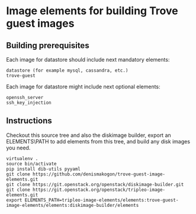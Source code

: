Image elements for building Trove guest images
==============================================

Building prerequisites
----------------------

Each image for datastore should include next mandatory elements:

    datastore (for example mysql, cassandra, etc.)
    trove-guest


Each image for datastore might include next optional elements:

    openssh_server
    ssh_key_injection


Instructions
------------

Checkout this source tree and also the diskimage builder, export an
ELEMENTS\PATH to add elements from this tree, and build any disk images you
need.

    virtualenv .
    source bin/activate
    pip install dib-utils pyyaml
    git clone https://github.com/denismakogon/trove-guest-image-elements.git
    git clone https://git.openstack.org/openstack/diskimage-builder.git
    git clone https://git.openstack.org/openstack/tripleo-image-elements.git
    export ELEMENTS_PATH=tripleo-image-elements/elements:trove-guest-image-elements/elements:diskimage-builder/elements


